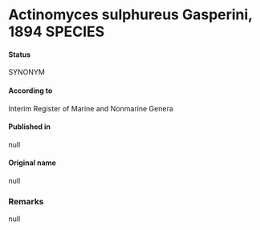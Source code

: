# Actinomyces sulphureus Gasperini, 1894 SPECIES

#### Status
SYNONYM

#### According to
Interim Register of Marine and Nonmarine Genera

#### Published in
null

#### Original name
null

### Remarks
null